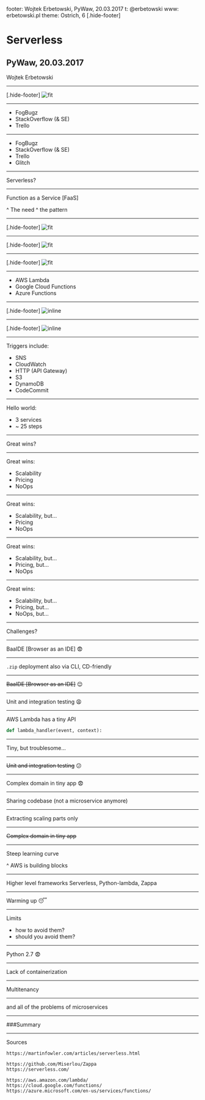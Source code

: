 footer: Wojtek Erbetowski, PyWaw, 20.03.2017 t: @erbetowski www: erbetowski.pl 
theme: Ostrich, 6
[.hide-footer]

# Serverless

## PyWaw, 20.03.2017
Wojtek Erbetowski

---
[.hide-footer]
![fit](https://pbs.twimg.com/profile_images/451185078073171968/T4QKBj-E.jpeg)

---
* FogBugz
* StackOverflow (& SE)
* Trello

---
* FogBugz
* StackOverflow (& SE)
* Trello
* Glitch

---
Serverless?

---
Function as a Service [FaaS]

^ The need
^ the pattern

---
[.hide-footer]
![fit](https://media.licdn.com/mpr/mpr/AAEAAQAAAAAAAAihAAAAJGEwMDA2OTBjLWQwNDItNDdlMS05NjM4LWYxNDY3Y2VlMmMyNA.png)

---
[.hide-footer]
![fit](https://specify.io/assets/serverless-automation-7265d1b1cc7ae92e9559995db6dd680fce120ab97f65a5c70edbd7fa71e41acd.png)

---
[.hide-footer]
![fit](https://media.licdn.com/mpr/mpr/AAEAAQAAAAAAAAc2AAAAJGViZTdjNGY5LTc4ZmEtNGFhMy04OWEzLTAyNmM1OTdjNTgzNw.png)

---
* AWS Lambda
* Google Cloud Functions
* Azure Functions

---
[.hide-footer]
![inline](https://www.dropbox.com/s/718vk0riii3hngn/Screenshot%202017-03-20%2009.21.54.png?dl=1)

---
[.hide-footer]
![inline](https://www.dropbox.com/s/xsin3s8h8ar5jou/Screenshot%202017-03-20%2009.23.49.png?dl=1)

---
Triggers include:
* SNS
* CloudWatch
* HTTP (API Gateway)
* S3
* DynamoDB
* CodeCommit

---
Hello world:

* 3 services
* ~ 25 steps

---
Great wins?

---
Great wins:

* Scalability
* Pricing
* NoOps

---
Great wins:

* Scalability, but...
* Pricing
* NoOps

---
Great wins:

* Scalability, but...
* Pricing, but...
* NoOps

---
Great wins:

* Scalability, but...
* Pricing, but...
* NoOps, but...

---
Challenges?

---
BaaIDE [Browser as an IDE] :fearful:

---
`.zip` deployment
also via CLI, CD-friendly

---
~~BaaIDE [Browser as an IDE]~~ :relieved:

---
Unit and integration testing :weary:

---
AWS Lambda has a tiny API

```python
def lambda_handler(event, context):
```

---
Tiny, but troublesome...

---
~~Unit and integration testing~~ :confused:

---
Complex domain in tiny app :fearful:

---
Sharing codebase (not a microservice anymore)

---
Extracting scaling parts only

---
~~Complex domain in tiny app~~

---
Steep learning curve

^ AWS is building blocks

---
Higher level frameworks
Serverless, Python-lambda, Zappa

---
Warming up :sleeping:

---
Limits

* how to avoid them?
* should you avoid them?

---
Python 2.7 :fearful:

---
Lack of containerization

---
Multitenancy

---
and all of the problems of microservices

---
###Summary

---
Sources

```
https://martinfowler.com/articles/serverless.html

https://github.com/Miserlou/Zappa
https://serverless.com/

https://aws.amazon.com/lambda/
https://cloud.google.com/functions/
https://azure.microsoft.com/en-us/services/functions/
```

